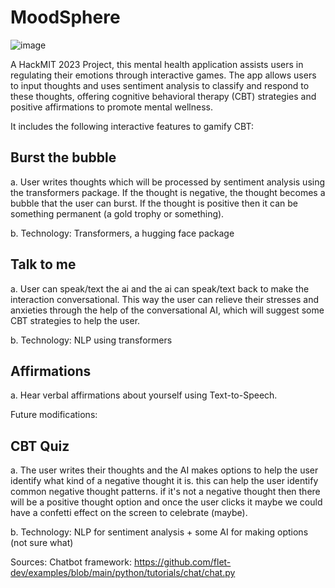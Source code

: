 # MoodSphere

![image](https://github.com/br197/HackMIT2023/assets/62868606/226c035d-cd93-47ad-a06f-441d1f008466)

A HackMIT 2023 Project, this mental health application assists users in regulating their emotions through interactive games. The app allows users to input thoughts and uses sentiment analysis to classify and respond to these thoughts, offering cognitive behavioral therapy (CBT) strategies and positive affirmations to promote mental wellness.

It includes the following interactive features to gamify CBT:

## Burst the bubble
a. User writes thoughts which will be processed by sentiment analysis using the transformers package. If the thought is negative, the thought becomes a bubble that the user can burst. If the thought is positive then it can be something permanent (a gold trophy or something). 

b. Technology: Transformers, a hugging face package 

## Talk to me
a. User can speak/text the ai and the ai can speak/text back to make the interaction conversational. This way the user can relieve their stresses and anxieties through the help of the conversational AI, which will suggest some CBT strategies to help the user.

b. Technology: NLP using transformers


## Affirmations
a. Hear verbal affirmations about yourself using Text-to-Speech.

Future modifications:

## CBT Quiz
a. The user writes their thoughts and the AI makes options to help the user identify what kind of a negative thought it is. this can help the user identify common negative thought patterns. if it's not a negative thought then there will be a positive thought option and once the user clicks it maybe we could have a confetti effect on the screen to celebrate (maybe).

b. Technology: NLP for sentiment analysis + some AI for making options (not sure what)


Sources:
Chatbot framework: https://github.com/flet-dev/examples/blob/main/python/tutorials/chat/chat.py
